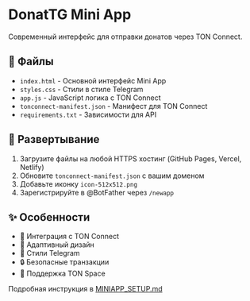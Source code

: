 # DonatTG Mini App

Современный интерфейс для отправки донатов через TON Connect.

## 📁 Файлы

- `index.html` - Основной интерфейс Mini App
- `styles.css` - Стили в стиле Telegram 
- `app.js` - JavaScript логика с TON Connect
- `tonconnect-manifest.json` - Манифест для TON Connect
- `requirements.txt` - Зависимости для API

## 🚀 Развертывание

1. Загрузите файлы на любой HTTPS хостинг (GitHub Pages, Vercel, Netlify)
2. Обновите `tonconnect-manifest.json` с вашим доменом
3. Добавьте иконку `icon-512x512.png`
4. Зарегистрируйте в @BotFather через `/newapp`

## ✨ Особенности

- 🔗 Интеграция с TON Connect
- 📱 Адаптивный дизайн
- 🎨 Стили Telegram
- 🔒 Безопасные транзакции
- 💼 Поддержка TON Space

Подробная инструкция в [MINIAPP_SETUP.md](../MINIAPP_SETUP.md) 